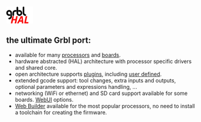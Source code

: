 ![3grblHAL](../media/grblHAL.svg)

## the ultimate Grbl port:

* available for many [processors](https://github.com/grblHAL/drivers) and [boards](https://github.com/grblHAL/Controllers).
* hardware abstracted \(HAL\) architecture with processor specific drivers and shared core.
* open architecture supports [plugins](https://github.com/grblHAL/plugins), including [user defined](https://github.com/grblHAL/Templates).
* extended gcode support: tool changes, extra inputs and outputs, optional parameters and expressions handling, ... 
* networking \(WiFi or ethernet\) and SD card support available for some boards. [WebUI](https://github.com/grblHAL/Plugin_WebUI) options. 
* [Web Builder](http://svn.io-engineering.com:8080) available for the most popular processors, no need to install a toolchain for creating the firmware.
